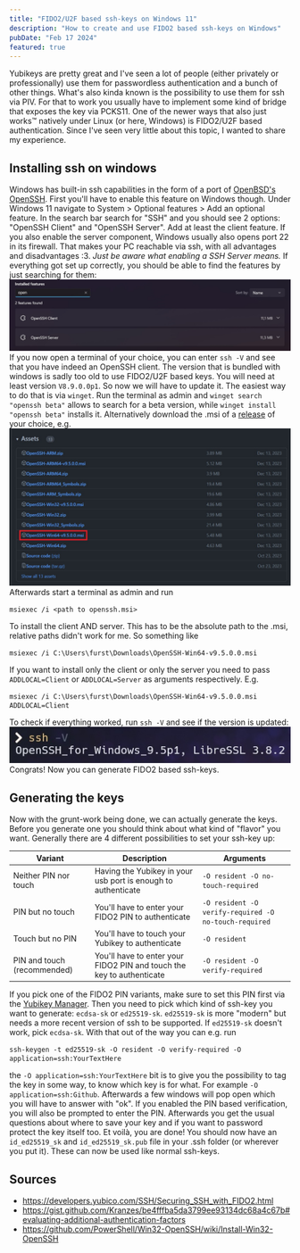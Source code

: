 ```yaml
---
title: "FIDO2/U2F based ssh-keys on Windows 11"
description: "How to create and use FIDO2 based ssh-keys on Windows"
pubDate: "Feb 17 2024"
featured: true
---
```

Yubikeys are pretty great and I've seen a lot of people (either privately or professionally) use them for passwordless authentication and a bunch of other things. What's also kinda known is the possibility to use them for ssh via PIV. For that to work you usually have to implement some kind of bridge that exposes the key via PCKS11. One of the newer ways that also just works&trade; natively under Linux (or here, Windows) is FIDO2/U2F based authentication. Since I've seen very little about this topic, I wanted to share my experience.

## Installing ssh on windows
Windows has built-in ssh capabilities in the form of a port of [OpenBSD's OpenSSH](https://www.openssh.com/). First you'll have to enable this feature on Windows though. Under Windows 11 navigate to System > Optional features > Add an optional feature. In the search bar search for "SSH" and you should see 2 options: "OpenSSH Client" and "OpenSSH Server". Add at least the client feature. If you also enable the server component, Windows usually also opens port 22 in its firewall. That makes your PC reachable via ssh, with all advantages and disadvantages :3. _Just be aware what enabling a SSH Server means._ If everything got set up correctly, you should be able to find the features by just searching for them:
![Astro](../../assets/fido2-ssh-feature.jpg)
If you now open a terminal of your choice, you can enter `ssh -V` and see that you have indeed an OpenSSH client. The version that is bundled with windows is sadly too old to use FIDO2/U2F based keys. You will need at least version `V8.9.0.0p1`. So now we will have to update it. The easiest way to do that is via `winget`. Run the terminal as admin and `winget search "openssh beta"` allows to search for a beta version, while `winget install "openssh beta"` installs it. Alternatively download the .msi of a [release](https://github.com/PowerShell/Win32-OpenSSH/releases) of your choice, e.g.
![Astro](../../assets/fido2-ssh-msi-download.jpg)
Afterwards start a terminal as admin and run
```batch
msiexec /i <path to openssh.msi>
```
To install the client AND server. This has to be the absolute path to the .msi, relative paths didn't work for me. So something like
```batch
msiexec /i C:\Users\furst\Downloads\OpenSSH-Win64-v9.5.0.0.msi
```
If you want to install only the client or only the server you need to pass `ADDLOCAL=Client` or `ADDLOCAL=Server` as arguments respectively. E.g.
```batch
msiexec /i C:\Users\furst\Downloads\OpenSSH-Win64-v9.5.0.0.msi ADDLOCAL=Client
```
To check if everything worked, run `ssh -V` and see if the version is updated:
![Astro](../../assets/fido2-ssh-v.jpg)
Congrats! Now you can generate FIDO2 based ssh-keys.

## Generating the keys
Now with the grunt-work being done, we can actually generate the keys. Before you generate one you should think about what kind of "flavor" you want. Generally there are 4 different possibilities to set your ssh-key up:

Variant | Description | Arguments
---|---|---
Neither PIN nor touch | Having the Yubikey in your usb port is enough to authenticate | `-O resident -O no-touch-required`
PIN but no touch | You'll have to enter your FIDO2 PIN to authenticate | `-O resident -O verify-required -O no-touch-required`
Touch but no PIN | You'll have to touch your Yubikey to authenticate | `-O resident`
PIN and touch (recommended) | You'll have to enter your FIDO2 PIN and touch the key to authenticate | `-O resident -O verify-required`

If you pick one of the FIDO2 PIN variants, make sure to set this PIN first via the [Yubikey Manager](https://www.yubico.com/support/download/yubikey-manager/#h-downloads). Then you need to pick which kind of ssh-key you want to generate: `ecdsa-sk` or `ed25519-sk`. `ed25519-sk` is more "modern" but needs a more recent version of ssh to be supported. If `ed25519-sk` doesn't work, pick `ecdsa-sk`. With that out of the way you can e.g. run
```batch
ssh-keygen -t ed25519-sk -O resident -O verify-required -O application=ssh:YourTextHere
```
the `-O application=ssh:YourTextHere` bit is to give you the possibility to tag the key in some way, to know which key is for what. For example `-O application=ssh:Github`.
Afterwards a few windows will pop open which you will have to answer with "ok". If you enabled the PIN based verification, you will also be prompted to enter the PIN. Afterwards you get the usual questions about where to save your key and if you want to password protect the key itself too. Et voilà, you are done! You should now have an `id_ed25519_sk` and `id_ed25519_sk.pub` file in your .ssh folder (or wherever you put it). These can now be used like normal ssh-keys.

## Sources
* https://developers.yubico.com/SSH/Securing_SSH_with_FIDO2.html
* https://gist.github.com/Kranzes/be4fffba5da3799ee93134dc68a4c67b#evaluating-additional-authentication-factors
* https://github.com/PowerShell/Win32-OpenSSH/wiki/Install-Win32-OpenSSH